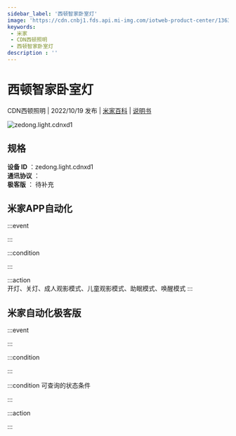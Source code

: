 ```yaml
---
sidebar_label: '西顿智家卧室灯'
image: 'https://cdn.cnbj1.fds.api.mi-img.com/iotweb-product-center/13633b9656ed982e094659cc5f6234f9_1659921874391.png?GalaxyAccessKeyId=AKVGLQWBOVIRQ3XLEW&Expires=9223372036854775807&Signature=Xn+uJ+k5Iq/Ns+4W4NpvR+lVvdQ='
keywords: 
 - 米家
 - CDN西顿照明
 - 西顿智家卧室灯
description : ''
---
```

# 西顿智家卧室灯

CDN西顿照明 | 2022/10/19 发布 | [米家百科](https://home.mi.com/webapp/content/baike/product/index.html?model=zedong.light.cdnxd1) | [说明书](https://home.mi.com/views/introduction.html?model=zedong.light.cdnxd1&region=cn)

![zedong.light.cdnxd1](https://cdn.cnbj1.fds.api.mi-img.com/iotweb-product-center/13633b9656ed982e094659cc5f6234f9_1659921874391.png?GalaxyAccessKeyId=AKVGLQWBOVIRQ3XLEW&Expires=9223372036854775807&Signature=Xn+uJ+k5Iq/Ns+4W4NpvR+lVvdQ=)

## 规格  
> 
**设备 ID** ：zedong.light.cdnxd1  
**通讯协议** ：  
**极客版**  ： 待补充 


## 米家APP自动化  

:::event  

:::

:::condition  

:::

:::action   
开灯、关灯、成人观影模式、儿童观影模式、助眠模式、唤醒模式
:::

## 米家自动化极客版  

:::event  

:::

:::condition  

:::

:::condition 可查询的状态条件  

:::

:::action  

:::

        
